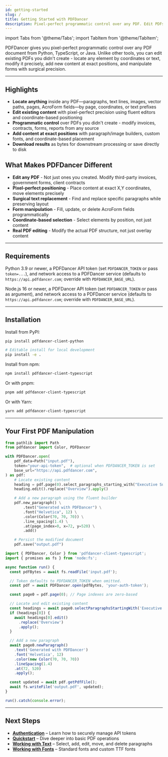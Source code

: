 ```yaml
---
id: getting-started
slug: /
title: Getting Started with PDFDancer
description: Pixel-perfect programmatic control over any PDF. Edit PDFs you didn't create with surgical precision.
---
```


import Tabs from '@theme/Tabs';
import TabItem from '@theme/TabItem';

PDFDancer gives you pixel-perfect programmatic control over any PDF document from Python, TypeScript, or Java. Unlike other tools, you can edit existing PDFs you didn't create - locate any element by coordinates or text, modify it precisely, add new content at exact positions, and manipulate forms with surgical precision.

---

## Highlights

- **Locate anything** inside any PDF—paragraphs, text lines, images, vector paths, pages, AcroForm fields—by page, coordinates, or text prefixes
- **Edit existing content** with pixel-perfect precision using fluent editors and coordinate-based positioning
- **Programmatic control** over PDFs you didn't create - modify invoices, contracts, forms, reports from any source
- **Add content at exact positions** with paragraph/image builders, custom fonts, and coordinate-based placement
- **Download results** as bytes for downstream processing or save directly to disk

## What Makes PDFDancer Different

- **Edit any PDF** - Not just ones you created. Modify third-party invoices, government forms, client contracts
- **Pixel-perfect positioning** - Place content at exact X,Y coordinates, move elements precisely
- **Surgical text replacement** - Find and replace specific paragraphs while preserving layout
- **Form manipulation** - Fill, update, or delete AcroForm fields programmatically
- **Coordinate-based selection** - Select elements by position, not just content
- **Real PDF editing** - Modify the actual PDF structure, not just overlay content

---

## Requirements

<Tabs>
  <TabItem value="python" label="Python">

Python 3.9 or newer, a PDFDancer API token (set `PDFDANCER_TOKEN` or pass `token=...`), and network access to a PDFDancer service (defaults to `https://api.pdfdancer.com`; override with `PDFDANCER_BASE_URL`).

  </TabItem>
  <TabItem value="typescript" label="TypeScript">

Node.js 16 or newer, a PDFDancer API token (set `PDFDANCER_TOKEN` or pass as argument), and network access to a PDFDancer service (defaults to `https://api.pdfdancer.com`; override with `PDFDANCER_BASE_URL`).

  </TabItem>
  <TabItem value="java" label="Java">

  </TabItem>
</Tabs>

---

## Installation

<Tabs>
  <TabItem value="python" label="Python">

Install from PyPI:

```bash
pip install pdfdancer-client-python

# Editable install for local development
pip install -e .
```

  </TabItem>
  <TabItem value="typescript" label="TypeScript">

Install from npm:

```bash
npm install pdfdancer-client-typescript
```

Or with pnpm:

```bash
pnpm add pdfdancer-client-typescript
```

Or with Yarn:

```bash
yarn add pdfdancer-client-typescript
```

  </TabItem>
  <TabItem value="java" label="Java">

  </TabItem>
</Tabs>

---

## Your First PDF Manipulation

<Tabs>
  <TabItem value="python" label="Python">

```python
from pathlib import Path
from pdfdancer import Color, PDFDancer

with PDFDancer.open(
    pdf_data=Path("input.pdf"),
    token="your-api-token",  # optional when PDFDANCER_TOKEN is set
    base_url="https://api.pdfdancer.com",
) as pdf:
    # Locate existing content
    heading = pdf.page(0).select_paragraphs_starting_with("Executive Summary")[0]
    heading.edit().replace("Overview").apply()

    # Add a new paragraph using the fluent builder
    pdf.new_paragraph() \
        .text("Generated with PDFDancer") \
        .font("Helvetica", 12) \
        .color(Color(70, 70, 70)) \
        .line_spacing(1.4) \
        .at(page_index=0, x=72, y=520) \
        .add()

    # Persist the modified document
    pdf.save("output.pdf")
```

  </TabItem>
  <TabItem value="typescript" label="TypeScript">

```typescript
import { PDFDancer, Color } from 'pdfdancer-client-typescript';
import { promises as fs } from 'node:fs';

async function run() {
  const pdfBytes = await fs.readFile('input.pdf');

  // Token defaults to PDFDANCER_TOKEN when omitted.
  const pdf = await PDFDancer.open(pdfBytes, 'your-auth-token');

  const page0 = pdf.page(0); // Page indexes are zero-based

  // Locate and edit existing content
  const headings = await page0.selectParagraphsStartingWith('Executive Summary');
  if (headings[0]) {
    await headings[0].edit()
      .replace('Overview')
      .apply();
  }

  // Add a new paragraph
  await page0.newParagraph()
    .text('Generated with PDFDancer')
    .font('Helvetica', 12)
    .color(new Color(70, 70, 70))
    .lineSpacing(1.4)
    .at(72, 520)
    .apply();

  const updated = await pdf.getPdfFile();
  await fs.writeFile('output.pdf', updated);
}

run().catch(console.error);
```

  </TabItem>
  <TabItem value="java" label="Java">

  </TabItem>
</Tabs>

---

## Next Steps

- [**Authentication**](authentication.md) – Learn how to securely manage API tokens
- [**Quickstart**](quickstart.md) – Dive deeper into basic PDF operations
- [**Working with Text**](working-with-text.md) – Select, add, edit, move, and delete paragraphs
- [**Working with Fonts**](working-with-fonts.md) – Standard fonts and custom TTF fonts

